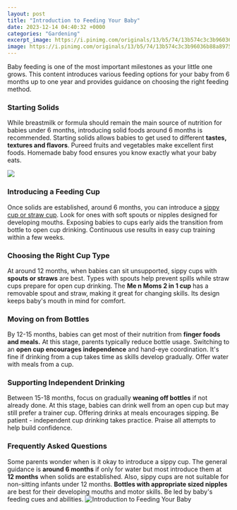 ```yaml
---
layout: post
title: "Introduction to Feeding Your Baby"
date: 2023-12-14 04:40:32 +0000
categories: "Gardening"
excerpt_image: https://i.pinimg.com/originals/13/b5/74/13b574c3c3b96036b88a897598fb9d90.png
image: https://i.pinimg.com/originals/13/b5/74/13b574c3c3b96036b88a897598fb9d90.png
---
```


Baby feeding is one of the most important milestones as your little one grows. This content introduces various feeding options for your baby from 6 months up to one year and provides guidance on choosing the right feeding method.
### Starting Solids 
While breastmilk or formula should remain the main source of nutrition for babies under 6 months, introducing solid foods around 6 months is recommended. Starting solids allows babies to get used to different **tastes, textures and flavors**. Pureed fruits and vegetables make excellent first foods. Homemade baby food ensures you know exactly what your baby eats.

![](https://pediatricsofflorence.com/wp-content/uploads/2017/03/what-to-feed-your-baby.jpg)
### Introducing a Feeding Cup
Once solids are established, around 6 months, you can introduce a [sippy cup or straw cup](https://store.fi.io.vn/funny-video-gamer-xmas-i-paused-my-game-to-be-here-christmas-24/women&). Look for ones with soft spouts or nipples designed for developing mouths. Exposing babies to cups early aids the transition from bottle to open cup drinking. Continuous use results in easy cup training within a few weeks. 
### Choosing the Right Cup Type  
At around 12 months, when babies can sit unsupported, sippy cups with **spouts or straws** are best. Types with spouts help prevent spills while straw cups prepare for open cup drinking. The **Me n Moms 2 in 1 cup** has a removable spout and straw, making it great for changing skills. Its design keeps baby's mouth in mind for comfort.
### Moving on from Bottles
By 12-15 months, babies can get most of their nutrition from **finger foods and meals.** At this stage, parents typically reduce bottle usage. Switching to an **open cup encourages independence** and hand-eye coordination. It's fine if drinking from a cup takes time as skills develop gradually. Offer water with meals from a cup.
### Supporting Independent Drinking
Between 15-18 months, focus on gradually **weaning off bottles** if not already done. At this stage, babies can drink well from an open cup but may still prefer a trainer cup. Offering drinks at meals encourages sipping. Be patient - independent cup drinking takes practice. Praise all attempts to help build confidence.
### Frequently Asked Questions
Some parents wonder when is it okay to introduce a sippy cup. The general guidance is **around 6 months** if only for water but most introduce them at **12 months** when solids are established. Also, sippy cups are not suitable for non-sitting infants under 12 months. **Bottles with appropriate sized nipples** are best for their developing mouths and motor skills. Be led by baby's feeding cues and abilities.
![Introduction to Feeding Your Baby](https://i.pinimg.com/originals/13/b5/74/13b574c3c3b96036b88a897598fb9d90.png)